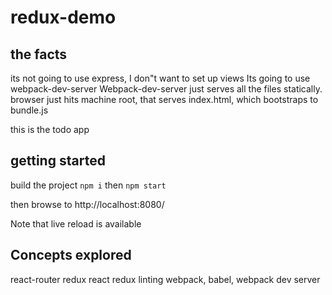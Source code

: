 # redux-demo

## the facts
its not going to use express, I don"t want to set up views
Its going to use webpack-dev-server
Webpack-dev-server just serves all the files statically. browser just hits machine root, that serves index.html, which bootstraps to bundle.js

this is the todo app


## getting started
build the project
`npm i`
then
`npm start`

then browse to
http://localhost:8080/

Note that live reload is available

## Concepts explored
react-router
redux
react redux
linting
webpack, babel, webpack dev server
